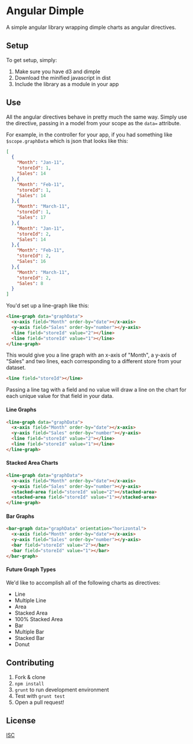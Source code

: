 # Angular Dimple

A simple angular library wrapping dimple charts as angular directives.

## Setup

To get setup, simply:

1. Make sure you have d3 and dimple
2. Download the minified javascript in dist
3. Include the library as a module in your app

## Use

All the angular directives behave in pretty much the same way. Simply use the directive, passing in a model from your scope as the `data=` attribute.

For example, in the controller for your app, if you had something like `$scope.graphData` which is json that looks like this:

```json
[
  {
    "Month": "Jan-11",
    "storeId": 1,
    "Sales": 14
  },{
    "Month": "Feb-11",
    "storeId": 1,
    "Sales": 14
  },{
    "Month": "March-11",
    "storeId": 1,
    "Sales": 17
  },{
    "Month": "Jan-11",
    "storeId": 2,
    "Sales": 14
  },{
    "Month": "Feb-11",
    "storeId": 2,
    "Sales": 16
  },{
    "Month": "March-11",
    "storeId": 2,
    "Sales": 8
  }
]
```

You'd set up a line-graph like this:

```html
<line-graph data="graphData">
  <x-axis field="Month" order-by="date"></x-axis>
  <y-axis field="Sales" order-by="number"></y-axis>
  <line field="storeId" value="2"></line>
  <line field="storeId" value="1"></line>
</line-graph>
```

This would give you a line graph with an x-axis of "Month", a y-axis of "Sales" and two lines, each corresponding to a different store from your dataset.

```html
<line field="storeId"></line>
```

Passing a line tag with a field and no value will draw a line on the chart for each unique value for that field in your data.


#### Line Graphs

```html
<line-graph data="graphData">
  <x-axis field="Month" order-by="date"></x-axis>
  <y-axis field="Sales" order-by="number"></y-axis>
  <line field="storeId" value="2"></line>
  <line field="storeId" value="1"></line>
</line-graph>
```

#### Stacked Area Charts

```html
<line-graph data="graphData">
  <x-axis field="Month" order-by="date"></x-axis>
  <y-axis field="Sales" order-by="number"></y-axis>
  <stacked-area field="storeId" value="2"></stacked-area>
  <stacked-area field="storeId" value="1"></stacked-area>
</line-graph>
```

#### Bar Graphs

```html
<bar-graph data="graphData" orientation="horizontal">
  <x-axis field="Month" order-by="date"></x-axis>
  <y-axis field="Sales" order-by="number"></y-axis>
  <bar field="storeId" value="2"></bar>
  <bar field="storeId" value="1"></bar>
</bar-graph>
```

#### Future Graph Types

We'd like to accomplish all of the following charts as directives:

- Line
- Multiple Line
- Area
- Stacked Area
- 100% Stacked Area
- Bar
- Multiple Bar
- Stacked Bar
- Donut

## Contributing

1. Fork & clone
1. `npm install`
1. `grunt` to run development environment
1. Test with `grunt test`
1. Open a pull request!

## License

[ISC](http://en.wikipedia.org/wiki/ISC_license)
